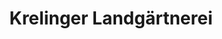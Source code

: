 ---
title: "Krelinger Landgärtnerei"
url: /walsrode/krelinger-landgaertnerei/
shop: Garten-Center
---